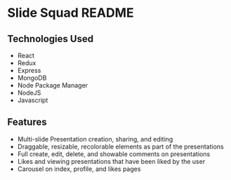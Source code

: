 # Slide Squad README

## Technologies Used 

* React
* Redux
* Express
* MongoDB
* Node Package Manager
* NodeJS
* Javascript

## Features

* Multi-slide Presentation creation, sharing, and editing
* Draggable, resizable, recolorable elements as part of the presentations
* Full create, edit, delete, and showable comments on presentations
* Likes and viewing presentations that have been liked by the user
* Carousel on index, profile, and likes pages

